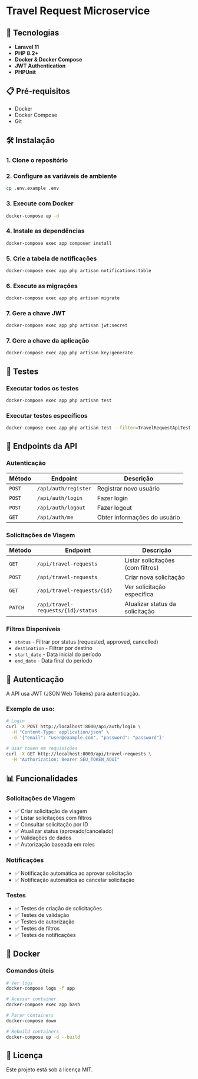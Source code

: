 # Travel Request Microservice


## 🚀 Tecnologias

- **Laravel 11**
- **PHP 8.2+** 
- **Docker & Docker Compose** 
- **JWT Authentication**
- **PHPUnit**

## 📋 Pré-requisitos

- Docker
- Docker Compose
- Git

## 🛠️ Instalação

### 1. Clone o repositório


### 2. Configure as variáveis de ambiente
```bash
cp .env.example .env
```

### 3. Execute com Docker
```bash
docker-compose up -d
```

### 4. Instale as dependências
```bash
docker-compose exec app composer install
```

### 5. Crie a tabela de notificações
```bash
docker-compose exec app php artisan notifications:table
```

### 6. Execute as migrações
```bash
docker-compose exec app php artisan migrate
```

### 7. Gere a chave JWT
```bash
docker-compose exec app php artisan jwt:secret
```

### 7. Gere a chave da aplicação
```bash
docker-compose exec app php artisan key:generate
```

## 🧪 Testes

### Executar todos os testes
```bash
docker-compose exec app php artisan test
```


### Executar testes específicos
```bash
docker-compose exec app php artisan test --filter=TravelRequestApiTest
```

## 📡 Endpoints da API

### Autenticação
| Método | Endpoint | Descrição |
|--------|----------|-----------|
| `POST` | `/api/auth/register` | Registrar novo usuário |
| `POST` | `/api/auth/login` | Fazer login |
| `POST` | `/api/auth/logout` | Fazer logout |
| `GET` | `/api/auth/me` | Obter informações do usuário |

### Solicitações de Viagem
| Método | Endpoint | Descrição |
|--------|----------|-----------|
| `GET` | `/api/travel-requests` | Listar solicitações (com filtros) |
| `POST` | `/api/travel-requests` | Criar nova solicitação |
| `GET` | `/api/travel-requests/{id}` | Ver solicitação específica |
| `PATCH` | `/api/travel-requests/{id}/status` | Atualizar status da solicitação |

### Filtros Disponíveis
- `status` - Filtrar por status (requested, approved, cancelled)
- `destination` - Filtrar por destino
- `start_date` - Data inicial do período
- `end_date` - Data final do período

## 🔐 Autenticação

A API usa JWT (JSON Web Tokens) para autenticação.

### Exemplo de uso:
```bash
# Login
curl -X POST http://localhost:8000/api/auth/login \
  -H "Content-Type: application/json" \
  -d '{"email": "user@example.com", "password": "password"}'

# Usar token em requisições
curl -X GET http://localhost:8000/api/travel-requests \
  -H "Authorization: Bearer SEU_TOKEN_AQUI"
```

## 📊 Funcionalidades

### Solicitações de Viagem
- ✅ Criar solicitação de viagem
- ✅ Listar solicitações com filtros
- ✅ Consultar solicitação por ID
- ✅ Atualizar status (aprovado/cancelado)
- ✅ Validações de dados
- ✅ Autorização baseada em roles

### Notificações
- ✅ Notificação automática ao aprovar solicitação
- ✅ Notificação automática ao cancelar solicitação

### Testes
- ✅ Testes de criação de solicitações
- ✅ Testes de validação
- ✅ Testes de autorização
- ✅ Testes de filtros
- ✅ Testes de notificações

## 🐳 Docker

### Comandos úteis
```bash
# Ver logs
docker-compose logs -f app

# Acessar container
docker-compose exec app bash

# Parar containers
docker-compose down

# Rebuild containers
docker-compose up -d --build
```



## 📝 Licença

Este projeto está sob a licença MIT.
